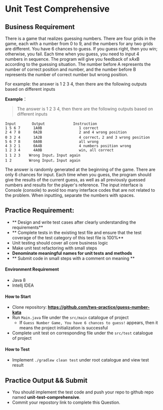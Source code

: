 # Unit Test Comprehensive 

## Business Requirement

There is a game that realizes guessing numbers. There are four grids in the game, each with a number from 0 to 9, and the numbers for any two grids are different. You have 6 chances to guess. If you guess right, then you win; otherwise, you fail. Each time when you guess, you need to input 4 numbers in sequence. The program will give you feedback of xAxB according to the guessing situation. The number before A represents the number of correct position and number, and the number before B represents the number of correct number but wrong position.

For example: the answer is 1 2 3 4, then there are the following outputs based on different inputs

**Example**：

> The answer is 1 2 3 4, then there are the following outputs based on different inputs
 

```
Input　　    Output             Instruction
1 5 6 7      1A0B                 1 correct
2 4 7 8      0A2B                 2 and 4 wrong position 
0 3 2 4      1A2B                 4 correct，2 and 3 wrong position
5 6 7 8      0A0B                 all wrong
4 3 2 1      0A4B                 4 numbers position wrong
1 2 3 4      4A0B                 win, all correct
1 1 2 3    Wrong Input，Input again
1 2        Wrong Input，Input again
```
 
The answer is randomly generated at the beginning of the game. There are only 6 chances for input.  Each time when you guess, the program should give the results of the current guess, as well as all previously guessed numbers and results for the player's reference. The input interface is Console (console) to avoid too many interface codes that are not related to the problem.
When inputting, separate the numbers with spaces.

## Practice Requirement:
- ** Design and write test cases after clearly understanding the requirements**
- ** Complete tests in the existing test file and ensure that the test coverage of the test category of this test file is 100%**
- Unit testing should cover all core business logic
- Make unit test refactoring with small steps
- **Denominate meaningful names for unit tests and methods**
- ** Submit code in small steps with a comment on meaning **

#### Environment Requirement
- Java 8
- Intellj IDEA

#### How to Start

- Clone repository: **https://github.com/tws-practice/guess-number-kata**
- Run `Main.java` file under the `src/main` catalogue of project
  - If `Guess Number Game, You have 6 chances to guess!` appears, then it means the project initialization is successful
- Complete unit test on corresponding file under the `src/test` catalogue of project

#### How to Test
- Implement `./gradlew clean test` under root catalogue and view test result
 
## Practice Output && Submit
- You should implement the test code and push your repo to github repo named **unit-test-comprehensive**.
- Commit your repostory link to complete this Question.
